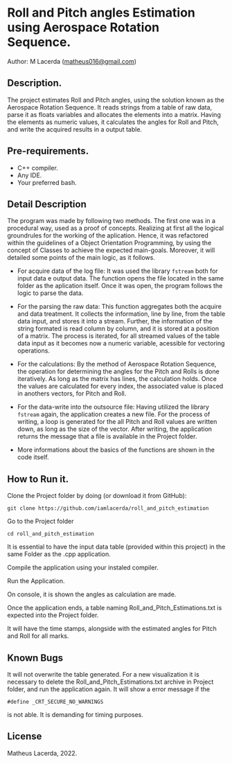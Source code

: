 # Roll and Pitch angles Estimation using Aerospace Rotation Sequence.
Author: M Lacerda (matheus016@gmail.com)

## Description.
The project estimates Roll and Pitch angles, using the solution known as the Aerospace Rotation Sequence.
It reads strings from a table of raw data, parse it as floats variables and allocates the elements into a matrix.
Having the elements as numeric values, it calculates the angles for Roll and Pitch, and write the acquired results in a output table.

## Pre-requirements.
- C++ compiler.
- Any IDE.
- Your preferred bash.

## Detail Description
The program was made by following two methods.
The first one was in a procedural way, used as a proof of concepts. Realizing at first all the logical groundrules for the working of the aplication.
Hence, it was refactored within the guidelines of a Object Orientation Programming, by using the concept of Classes to achieve the expected main-goals.
Moreover, it will detailed some points of the main logic, as it follows.

- For acquire data of the log file:
	It was used the library `fstream` both for input data e output data.
	The function opens the file located in the same folder as the aplication itself.
	Once it was open, the program follows the logic to parse the data.

- For the parsing the raw data:
	This function aggregates both the acquire and data treatment.
	It collects the information, line by line, from the table data input, and stores it into a stream.
	Further, the information of the string formated is read column by column, and it is stored at a position of a matrix.
	The process is iterated, for all streamed values of the table data input as it becomes now a numeric variable, acessible for vectoring operations.

- For the calculations:
	By the method of Aerospace Rotation Sequence, the operation for determining the angles for the Pitch and Rolls is done iteratively.
	As long as the matrix has lines, the calculation holds.
	Once the values are calculated for every index, the associated value is placed in anothers vectors, for Pitch and Roll.

- For the data-write into the outsource file:
	Having utilized the library `fstream` again, the application creates a new file.
	For the process of writing, a loop is generated for the all Pitch and Roll values are written down, as long as the size of the vector.
	After writing, the application returns the message that a file is available in the Project folder.

- More informations about the basics of the functions are shown in the code itself.

## How to Run it.
Clone the Project folder by doing (or download it from GitHub):
```
git clone https://github.com/iamlacerda/roll_and_pitch_estimation
```
Go to the Project folder 
```
cd roll_and_pitch_estimation
```
It is essential to have the input data table (provided within this project) in the same Folder as the .cpp application.

Compile the application using your instaled compiler.

Run the Application.

On console, it is shown the angles as calculation are made.

Once the application ends, a table naming Roll_and_Pitch_Estimations.txt is expected into the Project folder.

It will have the time stamps, alongside with the estimated angles for Pitch and Roll for all marks.


## Known Bugs
It will not overwrite the table generated. For a new visualization it is necessary to delete the Roll_and_Pitch_Estimations.txt archive in Project folder, and run the application again.
It will show a error message if the 
```
#define _CRT_SECURE_NO_WARNINGS 
```
is not able. It is demanding for timing purposes.
## License

Matheus Lacerda, 2022.
